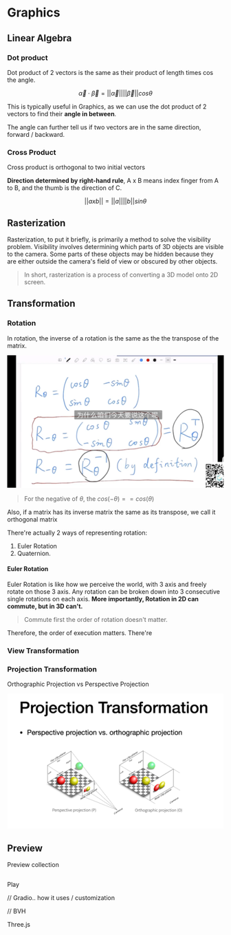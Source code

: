 # Graphics


## Linear Algebra

### Dot product

Dot product of 2 vectors is the same as their product of length times cos the angle.

$$
\vec{\alpha} \cdot \vec{\beta} = ||\vec{\alpha}|| ||\vec{\beta}|| cos\theta
$$

This is typically useful in Graphics, as we can use the dot product of 2 vectors to find their **angle in between**.

The angle can further tell us if two vectors are in the same direction, forward / backward.


### Cross Product

Cross product is orthogonal to two initial vectors

**Direction determined by right-hand rule**, A x B means index finger from A to B, and the thumb is the direction of C.

$$
||a x b|| = ||a|| ||b|| sin\theta
$$



## Rasterization


Rasterization, to put it briefly, is primarily a method to solve the visibility problem. Visibility involves determining which parts of 3D objects are visible to the camera. Some parts of these objects may be hidden because they are either outside the camera's field of view or obscured by other objects.

> In short, rasterization is a process of converting a 3D model onto 2D screen.


## Transformation


### Rotation

In rotation, the inverse of a rotation is the same as the the transpose of the matrix.

![rotation_inverse](./assets/Screenshot%202024-05-20%20at%2015.58.46-2.png)

> For the negative of $\theta$, the $cos(-\theta) == cos(\theta)$

Also, if a matrix has its inverse matrix the same as its transpose, we call it orthogonal matrix



There're actually 2 ways of representing rotation:
1. Euler Rotation
2. Quaternion.

#### Euler Rotation

Euler Rotation is like how we perceive the world, with 3 axis and freely rotate on those 3 axis. Any rotation can be broken down into 3 consecutive single rotations on each axis. **More importantly, Rotation in 2D can commute, but in 3D can't.**

> Commute first the order of rotation doesn't matter.

Therefore, the order of execution matters. There're 





### View Transformation 


### Projection Transformation

Orthographic Projection vs Perspective Projection

![projection_orthographic_perspective](./assets/Screenshot%202024-05-20%20at%2016.38.09.png)



## Preview 

Preview collection 

## 
Play


// Gradio.. how it uses / customization

// 
BVH

Three.js



